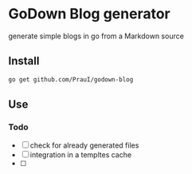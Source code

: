 # GoDown Blog generator

generate simple blogs in go from a Markdown source

## Install
```bash
go get github.com/PrauI/godown-blog
```

## Use

### Todo
- [ ] check for already generated files
- [ ] integration in a templtes cache
- [ ] 